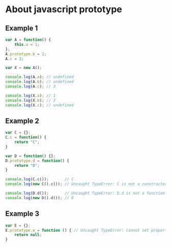 # About javascript prototype
## Example 1
```javascript
var A = function() {
	this.a = 1;
};
A.prototype.b = 2;
A.c = 3;

var X = new A();

console.log(A.a); // undefined
console.log(A.b); // undefined
console.log(A.c); // 3

console.log(X.a); // 1
console.log(X.b); // 2
console.log(X.c); // undefined
```

## Example 2
```javascript
var C = {};
C.c = function() {
	return "C";
}

var D = function() {};
D.prototype.d = function() {
	return "D";
}

console.log(C.c()); 	  // C
console.log(new C().c()); // Uncaught TypeError: C is not a constructor

console.log(D.d()); 	  // Uncaught TypeError: D.d is not a function
console.log(new D().d()); // D
```

## Example 3
```javascript
var E = {};
E.prototype.e = function () { // Uncaught TypeError: Cannot set property 'e' of undefined
	return null;
}
```
